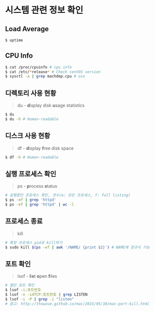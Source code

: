 # 시스템 관련 정보 확인

## Load Average

```sh
$ uptime
```

## CPU Info

```sh
$ cat /proc/cpuinfo # cpu info
$ cat /etc/*release* # Check centOS version
$ sysctl -a | grep machdep.cpu # osx
```

## 디렉토리 사용 현황

> du - **d**isplay disk **u**sage statistics

```sh
$ du
$ du -h # Human-readable
```

## 디스크 사용 현황

> df - **d**isplay **f**ree disk space

```sh
$ df -h # Human-readable
```

## 실행 프로세스 확인

> ps - **p**rocess **s**tatus

```sh
# 실행중인 프로세스 확인, 갯수(e: 모든 프로세스, f: full listing)
$ ps -ef | grep 'httpd'
$ ps -ef | grep 'httpd' | wc -l
```

## 프로세스 종료

> kill

```sh
# 특정 프로세스 pid로 kill하기
$ sudo kill $(ps -ef | awk '/NAME/ {print $2}') # NAME에 정규식 가능
```

## 포트 확인

> lsof - **l**i**s**t **o**pen **f**iles

```sh
# 열린 포트 확인
$ lsof -i:포트번호
$ lsof -n -i4TCP:포트번호 | grep LISTEN
$ lsof -i -P | grep -i "listen"
# 참고: http://thswave.github.io/mac/2015/05/10/mac-port-kill.html
```